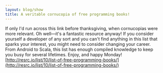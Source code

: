 ```yaml
---
layout: blog/show
title: A veritable cornucopia of free programming books!
---
```


If only I'd run across this link before thanksgiving, when cornucopias were more relevant. Oh well—it's a fantastic resource anyway! If you consider yourself a developer of any sort and you can't find anything in this list that sparks your interest, you might need to consider changing your career. From Android to Scala, this list has enough compiled knowledge to keep you busy for several lifetimes. Enjoy, and happy Monday! [http://resrc.io/list/10/list-of-free-programming-books/](http://resrc.io/list/10/list-of-free-programming-books/)
